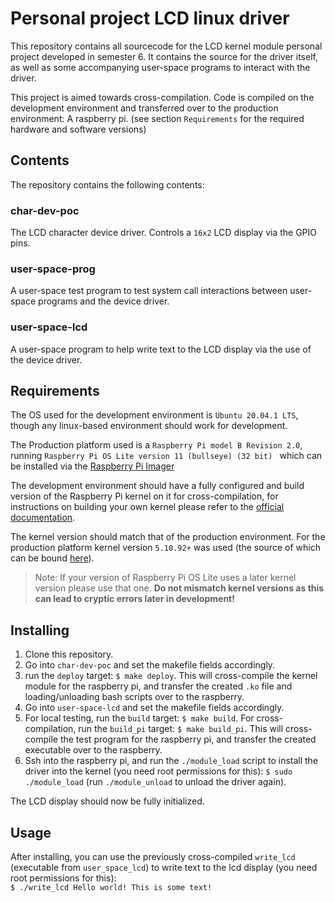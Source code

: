 # Personal project LCD linux driver

This repository contains all sourcecode for the LCD kernel module personal project developed in semester 6. It contains the source for the driver itself, as well as some accompanying user-space programs to interact with the driver.

This project is aimed towards cross-compilation. Code is compiled on the development environment and transferred over to the production environment: A raspberry pi. (see section `Requirements` for the required hardware and software versions)

## Contents

The repository contains the following contents:

### char-dev-poc

The LCD character device driver. Controls a `16x2` LCD display via the GPIO pins.

### user-space-prog

A user-space test program to test system call interactions between user-space programs and the device driver.

### user-space-lcd

A user-space program to help write text to the LCD display via the use of the device driver.

## Requirements
The OS used for the development environment is `Ubuntu 20.04.1 LTS`, though any linux-based environment should work for development.

The Production platform used is a `Raspberry Pi model B Revision 2.0`, running `Raspberry Pi OS Lite version 11 (bullseye) (32 bit) ` which can be installed via the [Raspberry Pi Imager](https://www.raspberrypi.com/software/)

The development environment should have a fully configured and build version of the Raspberry Pi kernel on it for cross-compilation, for instructions on building your own kernel please refer to the [official documentation](https://www.raspberrypi.com/documentation/computers/linux_kernel.html#building).

The kernel version should match that of the production environment. For the production platform kernel version `5.10.92+` was used (the source of which can be bound [here](https://github.com/raspberrypi/linux/tree/rpi-5.10.y)).

> Note: If your version of Raspberry Pi OS Lite uses a later kernel version please use that one. **Do not mismatch kernel versions as this can lead to cryptic errors later in development!**

## Installing
1. Clone this repository.
2. Go into `char-dev-poc` and set the makefile fields accordingly.
3. run the `deploy` target: `$ make deploy`. This will cross-compile the kernel module for the raspberry pi, and transfer the created `.ko` file and loading/unloading bash scripts over to the raspberry.
4. Go into `user-space-lcd` and set the makefile fields accordingly.
5. For local testing, run the `build` target: `$ make build`. For cross-compilation, run the `build_pi` target: `$ make build_pi`. This will cross-compile the test program for the raspberry pi, and transfer the created executable over to the raspberry.
6. Ssh into the raspberry pi, and run the `./module_load` script to install the driver into the kernel (you need root permissions for this): `$ sudo ./module_load` (run `./module_unload` to unload the driver again).

The LCD display should now be fully initialized.

## Usage
After installing, you can use the previously cross-compiled `write_lcd` (executable from `user_space_lcd`) to write text to the lcd display (you need root permissions for this):  
`$ ./write_lcd Hello world! This is some text!`

